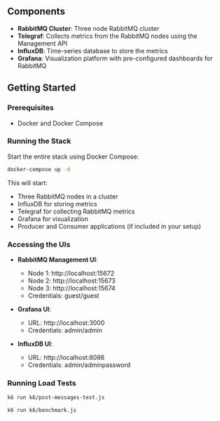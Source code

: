 ## Components

- **RabbitMQ Cluster**: Three node RabbitMQ cluster
- **Telegraf**: Collects metrics from the RabbitMQ nodes using the Management API
- **InfluxDB**: Time-series database to store the metrics
- **Grafana**: Visualization platform with pre-configured dashboards for RabbitMQ

## Getting Started

### Prerequisites

- Docker and Docker Compose

### Running the Stack

Start the entire stack using Docker Compose:

```bash
docker-compose up -d
```
This will start:
- Three RabbitMQ nodes in a cluster
- InfluxDB for storing metrics
- Telegraf for collecting RabbitMQ metrics
- Grafana for visualization
- Producer and Consumer applications (if included in your setup)

### Accessing the UIs

- **RabbitMQ Management UI**:
  - Node 1: http://localhost:15672 
  - Node 2: http://localhost:15673
  - Node 3: http://localhost:15674
  - Credentials: guest/guest

- **Grafana UI**:
  - URL: http://localhost:3000
  - Credentials: admin/admin

- **InfluxDB UI**:
  - URL: http://localhost:8086
  - Credentials: admin/adminpassword

### Running Load Tests

```bash
k6 run k6/post-messages-test.js
```

```bash
k6 run k6/benchmark.js
```
